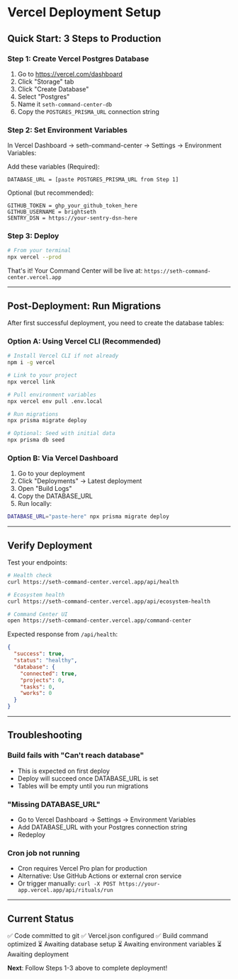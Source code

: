# Vercel Deployment Setup

## Quick Start: 3 Steps to Production

### Step 1: Create Vercel Postgres Database

1. Go to https://vercel.com/dashboard
2. Click "Storage" tab
3. Click "Create Database"
4. Select "Postgres"
5. Name it `seth-command-center-db`
6. Copy the `POSTGRES_PRISMA_URL` connection string

### Step 2: Set Environment Variables

In Vercel Dashboard → seth-command-center → Settings → Environment Variables:

Add these variables (Required):
```
DATABASE_URL = [paste POSTGRES_PRISMA_URL from Step 1]
```

Optional (but recommended):
```
GITHUB_TOKEN = ghp_your_github_token_here
GITHUB_USERNAME = brightseth
SENTRY_DSN = https://your-sentry-dsn-here
```

### Step 3: Deploy

```bash
# From your terminal
npx vercel --prod
```

That's it! Your Command Center will be live at:
`https://seth-command-center.vercel.app`

---

## Post-Deployment: Run Migrations

After first successful deployment, you need to create the database tables:

### Option A: Using Vercel CLI (Recommended)

```bash
# Install Vercel CLI if not already
npm i -g vercel

# Link to your project
npx vercel link

# Pull environment variables
npx vercel env pull .env.local

# Run migrations
npx prisma migrate deploy

# Optional: Seed with initial data
npx prisma db seed
```

### Option B: Via Vercel Dashboard

1. Go to your deployment
2. Click "Deployments" → Latest deployment
3. Open "Build Logs"
4. Copy the DATABASE_URL
5. Run locally:
```bash
DATABASE_URL="paste-here" npx prisma migrate deploy
```

---

## Verify Deployment

Test your endpoints:

```bash
# Health check
curl https://seth-command-center.vercel.app/api/health

# Ecosystem health
curl https://seth-command-center.vercel.app/api/ecosystem-health

# Command Center UI
open https://seth-command-center.vercel.app/command-center
```

Expected response from `/api/health`:
```json
{
  "success": true,
  "status": "healthy",
  "database": {
    "connected": true,
    "projects": 0,
    "tasks": 0,
    "works": 0
  }
}
```

---

## Troubleshooting

### Build fails with "Can't reach database"
- This is expected on first deploy
- Deploy will succeed once DATABASE_URL is set
- Tables will be empty until you run migrations

### "Missing DATABASE_URL"
- Go to Vercel Dashboard → Settings → Environment Variables
- Add DATABASE_URL with your Postgres connection string
- Redeploy

### Cron job not running
- Cron requires Vercel Pro plan for production
- Alternative: Use GitHub Actions or external cron service
- Or trigger manually: `curl -X POST https://your-app.vercel.app/api/rituals/run`

---

## Current Status

✅ Code committed to git
✅ Vercel.json configured
✅ Build command optimized
⏳ Awaiting database setup
⏳ Awaiting environment variables
⏳ Awaiting deployment

**Next**: Follow Steps 1-3 above to complete deployment!
